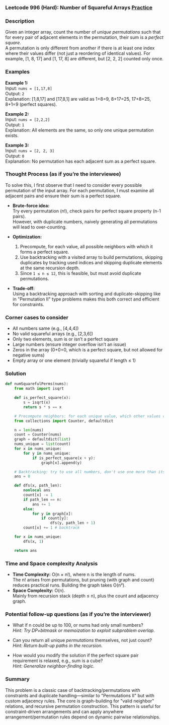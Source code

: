 ### Leetcode 996 (Hard): Number of Squareful Arrays [Practice](https://leetcode.com/problems/number-of-squareful-arrays)

### Description  
Given an integer array, count the number of *unique permutations* such that for every pair of adjacent elements in the permutation, their sum is a *perfect square*.  
A permutation is only different from another if there is at least one index where their values differ (not just a reordering of identical values). For example, [1, 8, 17] and [1, 17, 8] are different, but [2, 2, 2] counted only once.

### Examples  

**Example 1:**  
Input: `nums = [1,17,8]`  
Output: `2`  
Explanation: [1,8,17] and [17,8,1] are valid as 1+8=9, 8+17=25, 17+8=25, 8+1=9 (perfect squares).

**Example 2:**  
Input: `nums = [2,2,2]`  
Output: `1`  
Explanation: All elements are the same, so only one unique permutation exists.

**Example 3:**  
Input: `nums = [2, 2, 3]`  
Output: `0`  
Explanation: No permutation has each adjacent sum as a perfect square.

### Thought Process (as if you’re the interviewee)  
To solve this, I first observe that I need to consider every possible permutation of the input array. For each permutation, I must examine all adjacent pairs and ensure their sum is a perfect square.

- **Brute-force idea:**  
  Try every permutation (n!), check pairs for perfect square property (n-1 pairs).  
  However, with duplicate numbers, naively generating all permutations will lead to over-counting.

- **Optimization:**  
  1. Precompute, for each value, all possible neighbors with which it forms a perfect square.
  2. Use backtracking with a visited array to build permutations, skipping duplicates by tracking used indices and skipping duplicate elements at the same recursion depth.
  3. Since `1 ≤ n ≤ 12`, this is feasible, but must avoid duplicate permutations.

- **Trade-off:**  
  Using a backtracking approach with sorting and duplicate-skipping like in "Permutation II" type problems makes this both correct and efficient for constraints.

### Corner cases to consider  
- All numbers same (e.g., [4,4,4])
- No valid squareful arrays (e.g., [2,3,6])
- Only two elements, sum is or isn’t a perfect square
- Large numbers (ensure integer overflow isn’t an issue)
- Zeros in the array (0+0=0, which is a perfect square, but not allowed for negative sums)
- Empty array or one element (trivially squareful if length ≤ 1)

### Solution

```python
def numSquarefulPerms(nums):
    from math import isqrt

    def is_perfect_square(x):
        s = isqrt(x)
        return s * s == x

    # Precompute neighbors: for each unique value, which other values can it pair with to make a perfect square
    from collections import Counter, defaultdict

    n = len(nums)
    count = Counter(nums)
    graph = defaultdict(list)
    nums_unique = list(count)
    for x in nums_unique:
        for y in nums_unique:
            if is_perfect_square(x + y):
                graph[x].append(y)

    # Backtracking: try to use all numbers, don't use one more than its frequency in input
    ans = 0

    def dfs(x, path_len):
        nonlocal ans
        count[x] -= 1
        if path_len == n:
            ans += 1
        else:
            for y in graph[x]:
                if count[y]:
                    dfs(y, path_len + 1)
        count[x] += 1 # backtrack

    for x in nums_unique:
        dfs(x, 1)

    return ans
```

### Time and Space complexity Analysis  

- **Time Complexity:** O(n × n!), where n is the length of nums.  
  The n! arises from permutations, but pruning (with graph and count) reduces practical runs. Building the graph takes O(n²).
- **Space Complexity:** O(n).  
  Mainly from recursion stack (depth ≤ n), plus the count and adjacency graph.

### Potential follow-up questions (as if you’re the interviewer)  

- What if n could be up to 100, or nums had only small numbers?  
  *Hint: Try DP+bitmask or memoization to exploit subproblem overlap.*

- Can you return all unique *permutations* themselves, not just count?  
  *Hint: Return built-up paths in the recursion.*

- How would you modify the solution if the perfect square pair requirement is relaxed, e.g., sum is a cube?  
  *Hint: Generalize neighbor-finding logic.*

### Summary
This problem is a classic case of backtracking/permutations with constraints and duplicate handling—similar to "Permutations II" but with custom adjacency rules. The core is graph-building for "valid neighbor" relations, and recursive permutation construction. This pattern is useful for constraint-driven arrangements and can apply anywhere arrangement/permutation rules depend on dynamic pairwise relationships.